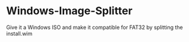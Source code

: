 # Windows-Image-Splitter
Give it a Windows ISO and make it compatible for FAT32 by splitting the install.wim
